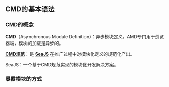 


## CMD的基本语法

### CMD的概念

**CMD**（Asynchronous Module Definition）：异步模块定义。AMD专门用于浏览器端，模块的加载是异步的。

[**CMD规范**](https://github.com/amdjs/amdjs-api)：是 **[SeaJS](http://requirejs.org/)** 在推广过程中对模块化定义的规范化产出。

SeaJS：一个基于CMD规范实现的模块化开发解决方案。


### 暴露模块的方式





